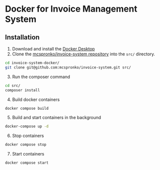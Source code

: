 # Docker for Invoice Management System

## Installation 

1. Download and install the [Docker Desktop](https://www.docker.com/products/docker-desktop/)
2. Clone the [mcspronko/invoice-system repository](https://github.com/mcspronko/invoice-system-docker) into the `src/` directory.
```bash
cd invoice-system-docker/
git clone git@github.com:mcspronko/invoice-system.git src/
```

3. Run the composer command
```bash
cd src/
composer install 
```

4. Build docker containers
```bash
docker compose build
```

5. Build and start containers in the background 
```bash
docker-compose up -d
```

6. Stop containers
```bash
docker compose stop
```

7. Start containers
```bash
docker compose start
```